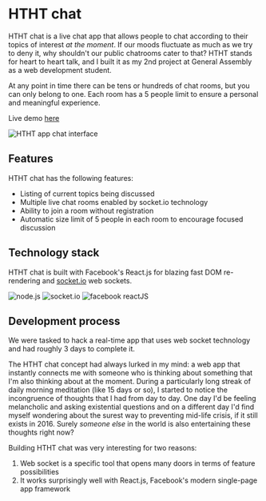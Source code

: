 # HTHT chat

HTHT chat is a live chat app that allows people to chat according to their topics of interest _at the moment_. If our moods fluctuate as much as we try to deny it, why shouldn't our public chatrooms cater to that? HTHT stands for heart to heart talk, and I built it as my 2nd project at General Assembly as a web development student.

At any point in time there can be tens or hundreds of chat rooms, but you can only belong to one. Each room has a 5 people limit to ensure a personal and meaningful experience.

Live demo [here](https://htht-chat.herokuapp.com/)

![HTHT app chat interface](http://i.giphy.com/l0HlDtaMQbalFoOkM.gif)

## Features

HTHT chat has the following features:
* Listing of current topics being discussed
* Multiple live chat rooms enabled by socket.io technology
* Ability to join a room without registration
* Automatic size limit of 5 people in each room to encourage focused discussion

## Technology stack

HTHT chat is built with Facebook's React.js for blazing fast DOM re-rendering and [socket.io](www.socket.io) web sockets.

![node.js](https://upload.wikimedia.org/wikipedia/commons/7/7e/Node.js_logo_2015.svg)
![socket.io](http://www.gamedev.net/uploads/c306ef24cacc68adbb5695d3fcf67e9d.png)
![facebook reactJS](https://platform-user-uploads.s3.amazonaws.com/blog/category/logo/291/react.png)

## Development process

We were tasked to hack a real-time app that uses web socket technology and had roughly 3 days to complete it.

The HTHT chat concept had always lurked in my mind: a web app that instantly connects me with someone who is thinking about something that I'm also thinking about at the moment. During a particularly long streak of daily morning meditation (like 15 days or so), I started to notice the incongruence of thoughts that I had from day to day. One day I'd be feeling melancholic and asking existential questions and on a different day I'd find myself wondering about the surest way to preventing mid-life crisis, if it still exists in 2016. Surely _someone else_ in the world is also entertaining these thoughts right now?

Building HTHT chat was very interesting for two reasons:
1. Web socket is a specific tool that opens many doors in terms of feature possibilities
2. It works surprisingly well with React.js, Facebook's modern single-page app framework
